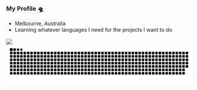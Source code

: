 ### My Profile 🛸
- Melbourne, Australia
- Learning whatever languages I need for the projects I want to do


<img height="180em" src="https://github-readme-stats-eight-theta.vercel.app/api?username=benhrpr&show_icons=true&theme=vision-friendly-dark&include_all_commits=true&count_private=true" align=center>

<picture>
  <source media="(prefers-color-scheme: dark)" srcset="https://raw.githubusercontent.com/benhrpr/benhrpr/output/github-contribution-grid-snake-dark.svg">
  <source media="(prefers-color-scheme: light)" srcset="https://raw.githubusercontent.com/benhrpr/benhrpr/output/github-contribution-grid-snake.svg">
  <img alt="github contribution grid snake animation" src="https://raw.githubusercontent.com/benhrpr/benhrpr/output/github-contribution-grid-snake.svg">
</picture>

